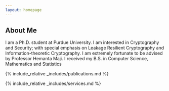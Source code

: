 ```yaml
---
layout: homepage
---
```


## About Me

I am a Ph.D. student at Purdue University. I am interested in Cryptography and Security; with special emphasis on Leakage Resilient Cryptography and Information-theoretic Cryptography. I am extremely fortunate to be advised by Professor Hemanta Maji. I received my B.S. in Computer Science, Mathematics and Statistics

<!-- ## Research Interests -->

<!-- - **Cryptography:** image recognition, image generation, video captioning -->
<!-- - **Machine Learning:** meta-learning, incremental learning, transfer learning -->

<!-- ## News -->

<!-- - **[April 2023]** Presentation at Midwest Crypto Day. -->
<!-- - **[Feb. 2020]** We will host the ACM Multimedia Asia 2020 conference in Singapore! -->
<!-- - **[Sept. 2019]** Our paper about few-shot learning is accepted to NeurIPS 2019. -->
<!-- - **[Mar. 2019]** Our paper about few-shot learning is accepted to CVPR 2019. -->

{% include_relative _includes/publications.md %}

{% include_relative _includes/services.md %}
